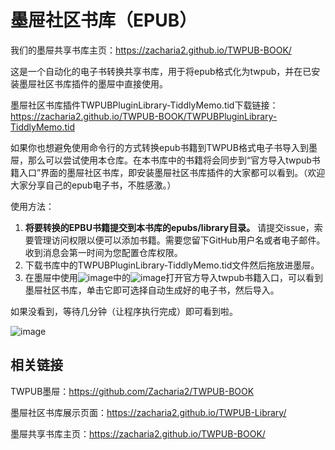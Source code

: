 # 墨屉社区书库（EPUB）

我们的墨屉共享书库主页：https://zacharia2.github.io/TWPUB-BOOK/

这是一个自动化的电子书转换共享书库，用于将epub格式化为twpub，并在已安装墨屉社区书库插件的墨屉中直接使用。

墨屉社区书库插件TWPUBPluginLibrary-TiddlyMemo.tid下载链接：https://zacharia2.github.io/TWPUB-BOOK/TWPUBPluginLibrary-TiddlyMemo.tid




如果你也想避免使用命令行的方式转换epub书籍到TWPUB格式电子书导入到墨屉，那么可以尝试使用本仓库。在本书库中的书籍将会同步到“官方导入twpub书籍入口”界面的墨屉社区书库，即安装墨屉社区书库插件的大家都可以看到。（欢迎大家分享自己的epub电子书，不胜感激。）



使用方法：
1. **将要转换的EPBU书籍提交到本书库的epubs/library目录。** 请提交issue，索要管理访问权限以便可以添加书籍。需要您留下GitHub用户名或者电子邮件。收到消息会第一时间为您配置仓库权限。
2. 下载书库中的TWPUBPluginLibrary-TiddlyMemo.tid文件然后拖放进墨屉。
3. 在墨屉中使用![image](https://user-images.githubusercontent.com/32425955/169266021-6373981d-582a-4ad1-ad6b-2311c8c2abb8.png)中的![image](https://user-images.githubusercontent.com/32425955/169266047-e179cc38-8afe-4b5e-b011-6ef1e8c014bc.png)打开官方导入twpub书籍入口，可以看到墨屉社区书库，单击它即可选择自动生成好的电子书，然后导入。


如果没看到，等待几分钟（让程序执行完成）即可看到啦。

![image](https://user-images.githubusercontent.com/32425955/169262933-4017ea9f-2653-41d7-8533-370c2f5d5cf0.png)

## 相关链接
TWPUB墨屉：https://github.com/Zacharia2/TWPUB-BOOK

墨屉社区书库展示页面：https://zacharia2.github.io/TWPUB-Library/

墨屉共享书库主页：https://zacharia2.github.io/TWPUB-BOOK/


